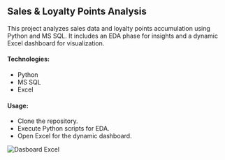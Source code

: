 
## Sales & Loyalty Points Analysis
This project analyzes sales data and loyalty points accumulation using Python and MS SQL. It includes an EDA phase for insights and a dynamic Excel dashboard for visualization.

#### Technologies:
- Python
- MS SQL
- Excel
  
 #### Usage:
- Clone the repository.
- Execute Python scripts for EDA.
- Open Excel for the dynamic dashboard.

![Dasboard Excel](https://github.com/JJDataAnalyst-viz/Sales_Analysis/assets/156305678/e666027b-e17d-4ae3-816a-55793e703748)
